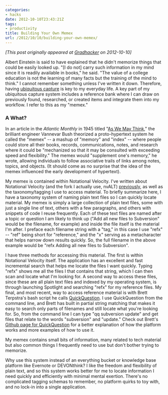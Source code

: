 ```yaml
---
categories:
- hacks
date: 2012-10-10T23:43:21Z
tags:
- productivity
title: Building Your Own Memex
url: /2012/10/10/building-your-own-memex/
---
```


*[This post originally appeared at [Gradhacker](http://www.gradhacker.org/2012/10/10/building-your-own-memex/) on 2012-10-10]*

Albert Einstein is said to have explained that he didn't memorize things that could be easily looked up. "[I do not] carry such information in my mind since it is readily available in books," he said. "The value of a college education is not the learning of many facts but the training of the mind to think." I cannot remember something unless I've written it down. Therefore, having <a href="http://zenhabits.net/tips-for-gtds-ubiquitous-capture/">ubiquitous capture</a> is key to my everyday life. A key part of my ubiquitous capture system includes a reference bank where I can draw on previously found, researched, or created items and integrate them into my workflow. I refer to this as my "memex."

### A What?

In an article in the <em>Atlantic Monthly</em> in 1945 titled "<a href="http://www.theatlantic.com/magazine/archive/1945/07/as-we-may-think/303881/">As We May Think</a>," the brilliant engineer Vannevar Bush theorized a proto-hypertext system he called the "memex" -- a mashup of "memory" and "index" -- where people could store all their books, records, communications, notes, and research where it could be "mechanized so that it may be consulted with exceeding speed and flexibility." The memex would "supplement one's memory," he wrote, allowing individuals to follow associative trails of links among notes, topics, and objects. (It should come as no surprise that the idea of the memex influenced the early development of hypertext).

My memex is contained within Notational Velocity. I've written about Notational Velocity (and the fork I actually use, nvALT) <a href="http://www.jasonheppler.org/2011/07/22/using-notational-velocity.html">previously</a>, as well as the taxonomy/tagging I use to access material. To briefly summarize here, I have a taxonomy system of naming plain text files so I can quickly locate material. My memex is simply a large collection of plain text files, some with just a single line of text, others with a few paragraphs, and others with snippets of code I reuse frequently. Each of these text files are named after a topic or question I am likely to think up ("Add all new files to Subversion" would be the filename, for example) and inside the file itself is the material I'm after. I preface each filename string with a "tag," in this case I use "refx" -- "ref" being short for "reference," and the "x" serving as a metacharacter that helps narrow down results quickly. So, the full filename in the above example would be "refx Adding all new files to Subversion".

I have three methods for accessing this material. The first is within Notational Velocity itself. The application has an excellent and fast incremental search that helps me locate the files I want quickly. Typing "refx" shows me all the files I that contains that string, which I can then scan and locate what I'm looking for. A second way to access these files, since these are all plain text files and indexed by my operating system, is through launching Spotlight and searching "refx" for my reference files. My final, and most recent, way to access reference material is with Brett Terpstra's bash script he calls <a href="http://ttscoff.github.com/QuickQuestion/">QuickQuestion</a>. I use QuickQuestion from the command line, and Brett has built in partial string matching that makes it easy to search only parts of filenames and still locate what you're looking for. So, from the command line I can type "qq subversion update" and get files that relate to the words "subversion" and "update." Check out Brett's <a href="http://ttscoff.github.com/QuickQuestion/">Github page for QuickQuestion</a> for a better explanation of how the platform works and more examples of how to use it.

My memex contains small bits of information, many related to tech material but also common things I frequently need to use but don't bother trying to memorize.

Why use this system instead of an everything bucket or knowledge base platform like Evernote or DEVONthink? I like the freedom and flexibility of plain text, and so this system works better for me to locate information I need quickly and efficiently with minimal mental exertion. There's no complicated tagging schemas to remember, no platform quirks to toy with, and no lock-in into a single application.

